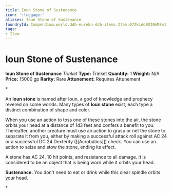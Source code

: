 ```yaml
---
title: Ioun Stone of Sustenance
icon: ':luggage:'
aliases: Ioun Stone of Sustenance
foundryId: Compendium.world.ddb-eureka-ddb-items.Item.07ZkiAo0DI0mM8e1
tags:
- Item
---
```


# Ioun Stone of Sustenance

**Ioun Stone of Sustenance**
_Trinket_
**Type:** Trinket
**Quantity:** 1
**Weight:** N/A
**Price:** 15000 gp
**Rarity:** Rare
**Attunement:** Requires Attunement

*<p>An **Ioun stone** is named after Ioun, a god of knowledge and prophecy revered on some worlds. Many types of **Ioun stone** exist, each type a distinct combination of shape and color. 

When you use an action to toss one of these stones into the air, the stone orbits your head at a distance of 1d3 feet and confers a benefit to you. Thereafter, another creature must use an action to grasp or net the stone to separate it from you, either by making a successful attack roll against AC 24 or a successful DC 24 Dexterity ([[Acrobatics]]) check. You can use an action to seize and stow the stone, ending its effect.

A stone has AC 24, 10 hit points, and resistance to all damage. It is considered to be an object that is being worn while it orbits your head.

**Sustenance.** You don't need to eat or drink while this clear spindle orbits your head.</p>*